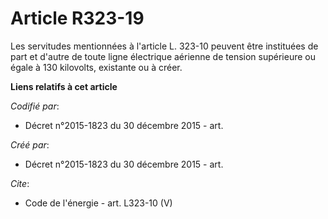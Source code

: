 # Article R323-19

Les servitudes mentionnées à l'article L. 323-10 peuvent être instituées de part et d'autre de toute ligne électrique
aérienne de tension supérieure ou égale à 130 kilovolts, existante ou à créer.

**Liens relatifs à cet article**

_Codifié par_:

  - Décret n°2015-1823 du 30 décembre 2015 - art.

_Créé par_:

  - Décret n°2015-1823 du 30 décembre 2015 - art.

_Cite_:

  - Code de l'énergie - art. L323-10 (V)
